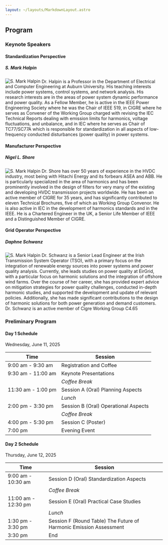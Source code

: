 ```yaml
---
layout: ~/layouts/MarkdownLayout.astro
---
```


## Program

### Keynote Speakers

#### Standardization Perspective

##### S. Mark Halpin

<div class="flex items-start justify-center gap-4">
    <img src="../documents/speaker-halpin.jpg" alt="S. Mark Halpin" class="w-24 h-32 rounded-full shadow-md" style="margin-top: 0.2em">
    <span class="text-sm leading-snug block">
        Dr. Halpin is a Professor in the Department of Electrical and Computer Engineering at Auburn University. 
        His teaching interests include power systems, control systems, and network analysis. His research interests are in the areas of power system dynamic performance and power quality.  
        As a Fellow Member, he is active in the IEEE Power Engineering Society where he was the Chair of IEEE 519, in CIGRE where he serves as Convener of the Working Group charged with revising the IEC Technical Reports dealing with emission limits for harmonics, voltage fluctuations, and unbalance, and in IEC where he serves as Chair of TC77/SC77A which is responsible for standardization in all aspects of low-frequency conducted disturbances (power quality) in power systems.
    </span>
</div>

#### Manufacturer Perspective

##### Nigel L. Shore

<div class="flex items-start justify-center gap-4">
  <img src="../documents/speaker-shore.jpg" alt="S. Mark Halpin" class="w-24 h-32 rounded-full shadow-md" style="margin-top: 0.2em">
    <span class="text-sm leading-snug block">
        Dr. Shore has over 50 years of experience in the HVDC industry, most being with Hitachi Energy and its forbears ASEA and ABB.
        He is particularly specialized in the area of harmonics and has been prominently involved in the design of filters for very many of the existing and developing HVDC transmission projects worldwide. 
        He has been an active member of CIGRE for 35 years, and has significantly contributed to eleven Technical Brochures, five of which as Working Group Convenor. 
        He is also active in IEC in the development of harmonics standards and in the IEEE. He is a Chartered Engineer in the UK, a Senior Life Member of IEEE and a Distinguished Member of CIGRE.
    </span>
</div>

#### Grid Operator Perspective

##### Daphne Schwanz

<div class="flex items-start justify-center gap-4">
  <img src="../documents/speaker-schwanz.jpg" alt="S. Mark Halpin" class="w-24 h-32 rounded-full shadow-md" style="margin-top: 0.2em">
    <span class="text-sm leading-snug block">
        Dr. Schwanz is a Senior Lead Engineer at the Irish Transmission System Operator (TSO), with a primary focus on the integration of renewable energy sources into power systems and power quality analysis. 
        Currently, she leads studies on power quality at EirGrid, with a particular focus on harmonic solutions and the integration of offshore wind farms. 
        Over the course of her career, she has provided expert advice on mitigation strategies for power quality challenges, conducted in-depth harmonic studies, and supported the development and update of relevant policies. Additionally, she has made significant contributions to the design of harmonic solutions for both power generation and demand customers. 
        Dr. Schwanz is an active member of Cigre Working Group C4.65
    </span>
</div>

### Preliminary Program

#### Day 1 Schedule

Wednesday, June 11, 2025

| Time               | Session                              |
| ------------------ | ------------------------------------ |
| 9:00 am - 9:30 am  | Registration and Coffee              |
| 9:30 am - 11:00 am | Keynote Presentations                |
|                    | _Coffee Break_                       |
| 11:30 am - 1:00 pm | Session A (Oral) Planning Aspects    |
|                    | _Lunch_                              |
| 2:00 pm - 3:30 pm  | Session B (Oral) Operational Aspects |
|                    | _Coffee Break_                       |
| 4:00 pm - 5:30 pm  | Session C (Poster)                   |
| 7:00 pm            | Evening Event                        |

#### Day 2 Schedule

Thursday, June 12, 2025

| Time                | Session                                                            |
| ------------------- | ------------------------------------------------------------------ |
| 9:00 am - 10:30 am  | Session D (Oral) Standardization Aspects                           |
|                     | _Coffee Break_                                                     |
| 11:00 am - 12:30 pm | Session E (Oral) Practical Case Studies                            |
|                     | _Lunch_                                                            |
| 1:30 pm - 3:30 pm   | Session F (Round Table) The Future of Harmonic Emission Assessment |
| 3:30 pm             | End                                                                |
